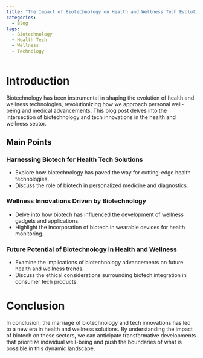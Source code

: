 ```yaml
---
title: "The Impact of Biotechnology on Health and Wellness Tech Evolution"
categories:
  - Blog
tags:
  - Biotechnology
  - Health Tech
  - Wellness
  - Technology
---
```


# Introduction
Biotechnology has been instrumental in shaping the evolution of health and wellness technologies, revolutionizing how we approach personal well-being and medical advancements. This blog post delves into the intersection of biotechnology and tech innovations in the health and wellness sector.

## Main Points
### Harnessing Biotech for Health Tech Solutions
- Explore how biotechnology has paved the way for cutting-edge health technologies.
- Discuss the role of biotech in personalized medicine and diagnostics.

### Wellness Innovations Driven by Biotechnology
- Delve into how biotech has influenced the development of wellness gadgets and applications.
- Highlight the incorporation of biotech in wearable devices for health monitoring.

### Future Potential of Biotechnology in Health and Wellness
- Examine the implications of biotechnology advancements on future health and wellness trends.
- Discuss the ethical considerations surrounding biotech integration in consumer tech products.

# Conclusion
In conclusion, the marriage of biotechnology and tech innovations has led to a new era in health and wellness solutions. By understanding the impact of biotech on these sectors, we can anticipate transformative developments that prioritize individual well-being and push the boundaries of what is possible in this dynamic landscape.